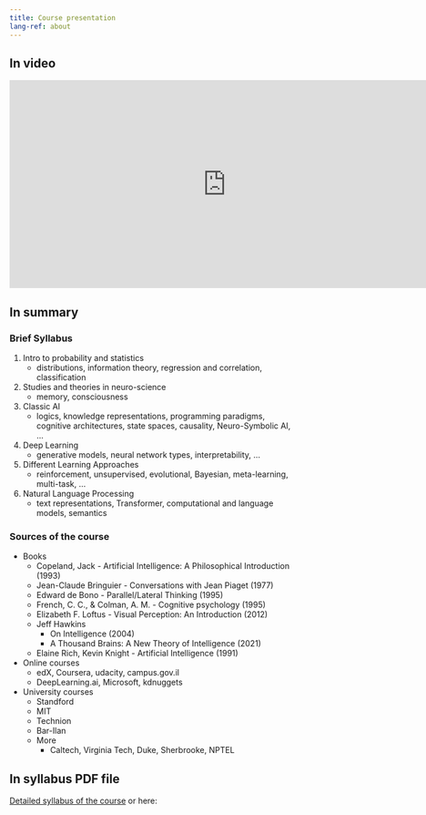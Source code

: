 ```yaml
---
title: Course presentation
lang-ref: about
---
```


## In video 

<iframe width="760" height="365" src="https://www.youtube.com/embed/v3FrCO43lvU" title="Introduction - Course presentation" frameborder="0" allow="accelerometer; autoplay; clipboard-write; encrypted-media; gyroscope; picture-in-picture; web-share" referrerpolicy="strict-origin-when-cross-origin" allowfullscreen></iframe>


## In summary

### Brief Syllabus

1. Intro to probability and statistics
   * distributions, information theory, regression and correlation, classification
2. Studies and theories in neuro-science
   * memory, consciousness
3. Classic AI 
   * logics, knowledge representations, programming paradigms, cognitive architectures, state spaces, causality, Neuro-Symbolic AI, …
4. Deep Learning
   * generative models, neural network types, interpretability, …
5. Different Learning Approaches
   * reinforcement, unsupervised, evolutional, Bayesian, meta-learning, multi-task, …
6. Natural Language Processing
   * text representations, Transformer, computational and language models, semantics

### Sources of the course

* Books
  * Copeland, Jack - Artificial Intelligence: A Philosophical Introduction (1993)
  * Jean-Claude Bringuier - Conversations with Jean Piaget (1977)
  * Edward de Bono - Parallel/Lateral Thinking (1995)
  * French, C. C., & Colman, A. M. - Cognitive psychology (1995)
  * Elizabeth F. Loftus - Visual Perception: An Introduction (2012)
  * Jeff Hawkins 
    * On Intelligence (2004)
    * A Thousand Brains: A New Theory of Intelligence (2021)
  * Elaine Rich, Kevin Knight - Artificial Intelligence (1991)
* Online courses 
  * edX, Coursera, udacity, campus.gov.il
  * DeepLearning.ai, Microsoft, kdnuggets
* University courses
  * Standford
  * MIT
  * Technion
  * Bar-Ilan
  * More
    * Caltech, Virginia Tech, Duke, Sherbrooke, NPTEL


## In syllabus PDF file

<a href="../Syllabus3.pdf">Detailed syllabus of the course</a>
or here:

<object data="../Syllabus3.pdf" width="760" height="1000" type='application/pdf'></object>


